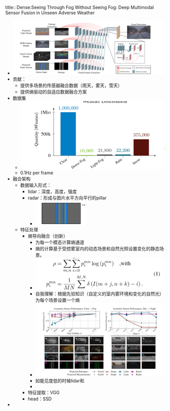 title:: Dense:Seeing Through Fog Without Seeing Fog: Deep Multimodal Sensor Fusion in Unseen Adverse Weather

- ![image.png](../assets/image_1654071675117_0.png)
- 贡献：
	- 提供多场景的传感器融合数据（雨天，雾天，雪天）
	- 提供熵驱动的自适应数据融合方案
- 数据集
	- ![image.png](../assets/image_1654070904551_0.png)
	- 0.1Hz per frame
- 融合架构
	- 数据输入形式：
		- lidar：深度，高度，强度
		- radar：形成与图片水平方向平行的pillar
			- ![image.png](../assets/image_1654071667876_0.png)
	- 特征处理
		- 熵导向融合（创新）
			- 为每一个模态计算熵通道
			- 熵的计算基于受控雾室内的动态场景和自然光照设置变化的静态场景。
			- ![image.png](../assets/image_1654072373934_0.png)
			- 自我理解：根据先验知识（自定义的室内雾环境和变化的自然光）为每个场景设置一个熵
			- ![image.png](../assets/image_1654072699556_0.png)
			- 如能见度低的时候lidar和
			-
		- 特征提取：VGG
		- head：SSD
-